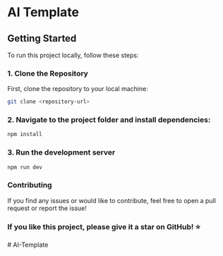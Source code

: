 # AI Template

## Getting Started

To run this project locally, follow these steps:

### 1. Clone the Repository

First, clone the repository to your local machine:

```bash
git clone <repository-url>
```

### 2. Navigate to the project folder and install dependencies:

```bash
npm install
```

### 3. Run the development server
```bash
npm run dev
```

### Contributing
If you find any issues or would like to contribute, feel free to open a pull request or report the issue!

### If you like this project, please give it a star on GitHub! ⭐
#   A I - T e m p l a t e  
 